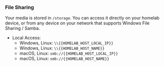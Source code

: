 ### File Sharing

Your media is stored in `/storage`. You can access it directly on your homelab device, or from any device on your network that supports Windows File Sharing / Samba.

- Local Access:
  - Windows, Linux: `\\{{HOMELAB_HOST_LOCAL_IP}}`
  - Windows, Linux: `\\{{HOMELAB_HOST_NAME}}`
  - macOS, Linux: `smb://{{HOMELAB_HOST_LOCAL_IP}}`
  - macOS, Linux: `smb://{{HOMELAB_HOST_NAME}}`
